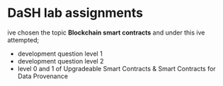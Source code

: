 # DaSH lab assignments

ive chosen the topic **Blockchain smart contracts** and under this ive attempted;
- development question level 1
- development question level 2
- level 0 and 1 of Upgradeable Smart Contracts & Smart Contracts for Data Provenance


 


